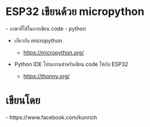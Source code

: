 <h1>ESP32 เขียนด้วย micropython</h1>
 - ภาษาที่ใช้ในการเขียน code
   - python
     
 - เกี่ยวกับ micropython
   - https://micropython.org/
     
 - Python IDE โปรแกรมสำหรับเขียน code ให้กับ ESP32
   - https://thonny.org/

<h1>เขียนโดย</h1>
 - https://www.facebook.com/kunrich
